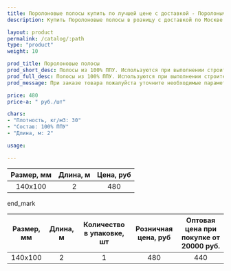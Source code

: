 ```yaml
---
title: Поролоновые полосы купить по лучшей цене с доставкой - Поролоныч
description: Купить Поролоновые полосы в розницу с доставкой по Москве в интернет-магазине Поролоныча.

layout: product
permalink: /catalog/:path
type: "product"
weight: 10

prod_title: Поролоновые полосы
prod_short_desc: Полосы из 100% ППУ. Используются при выполнении строительных работ или ручной мойке автомобилей.
prod_full_desc: Полосы из 100% ППУ. Используются при выполнении строительных работ или ручной мойке автомобилей.
prod_message: При заказе товара пожалуйста уточните необходимые параметры (количество).

price: 480
price-a: " руб./шт"

chars:
- "Плотность, кг/м3: 30"
- "Состав: 100% ППУ"
- "Длина, м: 2"

usage:

---
```

| Размер, мм | Длина, м |Цена, руб
|:-----------:|:---------------:|:-------------------:|
|140x100|2|480

end_mark

| Размер, мм | Длина, м | Количество в упаковке, шт | Розничная цена, руб | Оптовая цена при покупке от 20000 руб. |
|:-----------:|:---------------:|:-------------------:|:---------------------------:|:-----------------------------------------:|
|140x100|2|1|480|440|